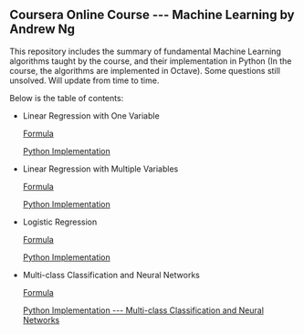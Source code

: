 ## **Coursera Online Course --- Machine Learning by Andrew Ng**

This repository includes the summary of fundamental Machine Learning algorithms taught by the course, and their implementation in Python (In the course, the algorithms are implemented in Octave). Some questions still unsolved. Will update from time to time. 

Below is the table of contents:

- Linear Regression with One Variable

    [Formula](https://github.com/lxn1021/Notes-Machine-Learning-Course-by-Andrew-Ng/blob/master/Linear%20regression%20with%20one%20variable.pdf)
    
    [Python Implementation](https://github.com/lxn1021/Notes-Machine-Learning-Course-by-Andrew-Ng/blob/master/Linear%20Regression%20with%20One%20Variable_2.ipynb)
    

- Linear Regression with Multiple Variables
    
    [Formula](https://github.com/lxn1021/Notes-Machine-Learning-Course-by-Andrew-Ng/blob/master/Linear%20regression%20with%20multiple%20variables.pdf)

    [Python Implementation](https://github.com/lxn1021/Notes-Machine-Learning-Course-by-Andrew-Ng/blob/master/Linear%20Regression%20with%20Multiple%20Variables_2.ipynb)
    

- Logistic Regression
    
    [Formula](https://github.com/lxn1021/Notes-Machine-Learning-Course-by-Andrew-Ng/blob/master/Logistic%20regression.pdf)
    
    [Python Implementation](https://github.com/lxn1021/Notes-Machine-Learning-Course-by-Andrew-Ng/blob/master/Logistic%20Regression_2.ipynb)


- Multi-class Classification and Neural Networks
    
    [Formula](https://github.com/lxn1021/Notes-Machine-Learning-Course-by-Andrew-Ng/blob/master/Neural%20networks.pdf)
    
    [Python Implementation --- Multi-class Classification and Neural Networks]()
